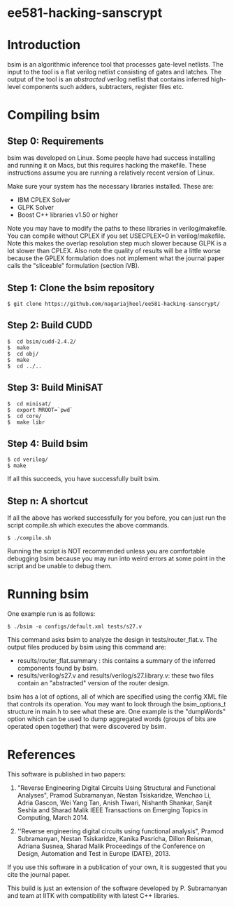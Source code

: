 # ee581-hacking-sanscrypt


Introduction
============

bsim is an algorithmic inference tool that processes gate-level netlists. The
input to the tool is a flat verilog netlist consisting of gates and latches.
The output of the tool is an _abstracted_ verilog netlist that contains 
inferred high-level components such adders, subtracters, register files etc.


Compiling bsim
==============

Step 0: Requirements
--------------------

bsim was developed on Linux. Some people have had success installing and running
it on Macs, but this requires hacking the makefile. These instructions assume
you are running a relatively recent version of Linux.

Make sure your system has the necessary libraries installed. These are:

* IBM CPLEX Solver
* GLPK Solver
* Boost C++ libraries v1.50 or higher

Note you may have to modify the paths to these libraries in verilog/makefile.
You can compile without CPLEX if you set USECPLEX=0 in verilog/makefile.  Note
this makes the overlap resolution step much slower because GLPK is a lot slower
than CPLEX. Also note the quality of results will be a little worse because the
GPLEX formulation does not implement what the journal paper calls the
"sliceable" formulation (section IVB).
   
Step 1: Clone the bsim repository
---------------------------------

    $ git clone https://github.com/nagariajheel/ee581-hacking-sanscrypt/


Step 2: Build CUDD
------------------
     
    $  cd bsim/cudd-2.4.2/
    $  make
    $  cd obj/
    $  make
    $  cd ../..
     

Step 3: Build MiniSAT
---------------------

    $  cd minisat/
    $  export MROOT=`pwd`
    $  cd core/
    $  make libr


Step 4: Build bsim
------------------

    $ cd verilog/
    $ make

If all this succeeds, you have successfully built bsim.


Step n: A shortcut
------------------

If all the above has worked successfully for you before, you can just run the
script compile.sh which executes the above commands.

    $ ./compile.sh

Running the script is NOT recommended unless you are comfortable debugging bsim
because you may run into weird errors at some point in the script and be unable
to debug them.


Running bsim
============


One example run is as follows:

    $ ./bsim -o configs/default.xml tests/s27.v

This command asks bsim to analyze the design in tests/router_flat.v. The 
output files produced by bsim using this command are:

* results/router_flat.summary : this contains a summary of the inferred
  components found by bsim.  
* results/verilog/s27.v and results/verilog/s27.library.v: 
  these two files contain an "abstracted" version of the router design.

bsim has a lot of options, all of which are specified using the config XML file
that controls its operation. You may want to look through the bsim_options_t
structure in main.h to see what these are.  One example is the "dumpWords"
option which can be used to dump aggregated words (groups of bits are operated
open together) that were discovered by bsim.


References
==========

This software is published in two papers:

1. "Reverse Engineering Digital Circuits Using Structural and Functional Analyses", 
Pramod Subramanyan, Nestan Tsiskaridze, Wenchao Li, Adria Gascon, Wei Yang Tan, Anish Tiwari, Nishanth Shankar, Sanjit Seshia and Sharad Malik 
IEEE Transactions on Emerging Topics in Computing, March 2014.

2. ''Reverse engineering digital circuits using functional analysis", 
Pramod Subramanyan, Nestan Tsiskaridze, Kanika Pasricha, Dillon Reisman, Adriana Susnea, Sharad Malik 
Proceedings of the Conference on Design, Automation and Test in Europe (DATE), 2013.

If you use this software in a publication of your own, it is suggested that you cite the journal paper.

This build is just an extension of the software developed by P. Subramanyan and team at IITK with compatibility with latest C++ libraries.
